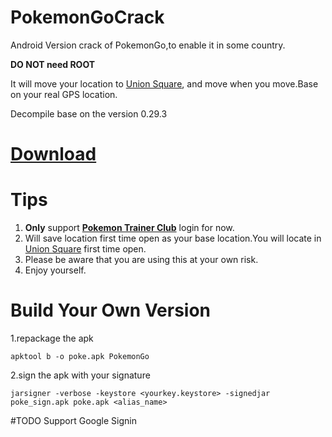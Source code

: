# PokemonGoCrack
Android Version crack of PokemonGo,to enable it in some country.

**DO NOT need ROOT**

It will move your location to [Union Square](https://goo.gl/maps/Um3GHDEchNT2), and move when you move.Base on your real GPS location.

Decompile base on the version 0.29.3

# [Download](https://github.com/smilearchery/PokemonGoCrack/releases)

# Tips
1. **Only** support **[Pokemon Trainer Club](https://sso.pokemon.com/sso/login)** login for now.
2. Will save location first time open as your base location.You will locate in [Union Square](https://goo.gl/maps/Um3GHDEchNT2) first time open.
3. Please be aware that you are using this at your own risk.
4. Enjoy yourself.

# Build Your Own Version
1.repackage the apk
```
apktool b -o poke.apk PokemonGo
```
2.sign the apk with your signature
```
jarsigner -verbose -keystore <yourkey.keystore> -signedjar poke_sign.apk poke.apk <alias_name>
```

#TODO
Support Google Signin
